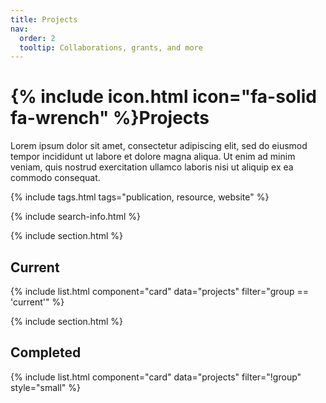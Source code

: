 ```yaml
---
title: Projects
nav:
  order: 2
  tooltip: Collaborations, grants, and more
---
```


# {% include icon.html icon="fa-solid fa-wrench" %}Projects

Lorem ipsum dolor sit amet, consectetur adipiscing elit, sed do eiusmod tempor incididunt ut labore et dolore magna aliqua.
Ut enim ad minim veniam, quis nostrud exercitation ullamco laboris nisi ut aliquip ex ea commodo consequat.

{% include tags.html tags="publication, resource, website" %}

{% include search-info.html %}

{% include section.html %}

## Current

{% include list.html component="card" data="projects" filter="group == 'current'" %}

{% include section.html %}

## Completed

{% include list.html component="card" data="projects" filter="!group" style="small" %}
